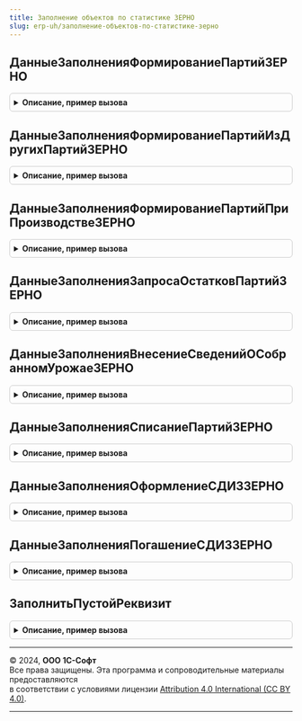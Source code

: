 ```yaml
---
title: Заполнение объектов по статистике ЗЕРНО
slug: erp-uh/заполнение-объектов-по-статистике-зерно
---
```



## ДанныеЗаполненияФормированиеПартийЗЕРНО
<details style="margin: 1em 0; padding: 0.5em; border: 1px solid #ccc; border-radius: 6px;">

<summary style="font-weight: bold; cursor: pointer;">Описание, пример вызова</summary>

```bsl

// Заполнение документа "Формирование партии ЗЕРНО" по статистике
// Параметры:
//  Организация - ОпределяемыйТип.Организация
//
// Возвращаемое значение:
//	Структура - данные заполнения:
//  * ЦельИспользования                - СправочникСсылка.КлассификаторНСИЗЕРНО
//  * Организация                      - ОпределяемыйТип.Организация.
//  * Подразделение                    - ОпределяемыйТип.Подразделение.
//  * Операция                         - ПеречислениеСсылка.ВидыОперацийЗЕРНО
//  * ВидПродукции                     - ПеречислениеСсылка.ВидыПродукцииИС
//  * НазначениеПартии                 - СправочникСсылка.КлассификаторНСИЗЕРНО
//  * СтранаНазначения                 - СправочникСсылка.СтраныМира
//  * ГодУрожая                        - Число
//  * ВладелецПартии                   - ОпределяемыйТип.ОрганизацияКонтрагентГосИС.
//  * ПодразделениеВладельцаПартии     - ОпределяемыйТип.Подразделение
//  * ПоставитьПартиюНаХранение        - Булево
//  * Товаропроизводитель              - ОпределяемыйТип.ОрганизацияКонтрагентГосИС
//  * ПодразделениеТоваропроизводителя - ОпределяемыйТип.Подразделение.
Функция ДанныеЗаполненияФормированиеПартийЗЕРНО(Организация) Экспорт
```

Пример вызова
```bsl
Результат = ЗаполнениеОбъектовПоСтатистикеЗЕРНО.ДанныеЗаполненияФормированиеПартийЗЕРНО(Организация) 
```
</details>

## ДанныеЗаполненияФормированиеПартийИзДругихПартийЗЕРНО
<details style="margin: 1em 0; padding: 0.5em; border: 1px solid #ccc; border-radius: 6px;">

<summary style="font-weight: bold; cursor: pointer;">Описание, пример вызова</summary>

```bsl

// Заполнение документа "Формирование партии из других партий ЗЕРНО" по статистике
// Параметры:
//  Организация - ОпределяемыйТип.Организация.
//
// Возвращаемое значение:
//	Структура - данные заполнения:
//  * ЦельИспользования - СправочникСсылка.КлассификаторНСИЗЕРНО
//  * Организация       - ОпределяемыйТип.Организация.
//  * Подразделение     - ОпределяемыйТип.Подразделение.
//  * ВидПродукции      - ПеречислениеСсылка.ВидыПродукцииИС
//  * Операция          - ПеречислениеСсылка.ВидыОперацийЗЕРНО
//  * НазначениеПартии  - СправочникСсылка.КлассификаторНСИЗЕРНО
//  * ВладелецПартии    - ОпределяемыйТип.ОрганизацияКонтрагентГосИС.
Функция ДанныеЗаполненияФормированиеПартийИзДругихПартийЗЕРНО(Организация) Экспорт
```

Пример вызова
```bsl
Результат = ЗаполнениеОбъектовПоСтатистикеЗЕРНО.ДанныеЗаполненияФормированиеПартийИзДругихПартийЗЕРНО(Организация) 
```
</details>

## ДанныеЗаполненияФормированиеПартийПриПроизводствеЗЕРНО
<details style="margin: 1em 0; padding: 0.5em; border: 1px solid #ccc; border-radius: 6px;">

<summary style="font-weight: bold; cursor: pointer;">Описание, пример вызова</summary>

```bsl

// Заполнение документа "Формирование партии при производстве ЗЕРНО" по статистике
// Параметры:
//  Организация - ОпределяемыйТип.Организация.
//
// Возвращаемое значение:
//	Структура - данные заполнения:
//  * ЦельИспользования   - СправочникСсылка.КлассификаторНСИЗЕРНО
//  * Организация         - ОпределяемыйТип.Организация
//  * Подразделение       - ОпределяемыйТип.Подразделение.
//  * Товаропроизводитель - ОпределяемыйТип.ОрганизацияКонтрагентГосИС.
//  * НазначениеПартии    - СправочникСсылка.КлассификаторНСИЗЕРНО
Функция ДанныеЗаполненияФормированиеПартийПриПроизводствеЗЕРНО(Организация) Экспорт
```

Пример вызова
```bsl
Результат = ЗаполнениеОбъектовПоСтатистикеЗЕРНО.ДанныеЗаполненияФормированиеПартийПриПроизводствеЗЕРНО(Организация) 
```
</details>

## ДанныеЗаполненияЗапросаОстатковПартийЗЕРНО
<details style="margin: 1em 0; padding: 0.5em; border: 1px solid #ccc; border-radius: 6px;">

<summary style="font-weight: bold; cursor: pointer;">Описание, пример вызова</summary>

```bsl

// Заполнение документа ЗапросОстатковПартийЗЕРНО по статистике
// Параметры:
//  Организация - ОпределяемыйТип.Организация
// Возвращаемое значение:
//	Структура - данные заполнения:
//  * Организация    - ОпределяемыйТип.Организация.
//  * Подразделение  - ОпределяемыйТип.Подразделение.
//  * ВидПродукции   - ПеречислениеСсылка.ВидыПродукцииИС
//  * Операция       - ПеречислениеСсылка.ВидыОперацийЗЕРНО
//  * ВладелецПартии - ОпределяемыйТип.ОрганизацияКонтрагентГосИС
//  * Элеватор       - ОпределяемыйТип.ОрганизацияКонтрагентГосИС
Функция ДанныеЗаполненияЗапросаОстатковПартийЗЕРНО(Организация) Экспорт
```

Пример вызова
```bsl
Результат = ЗаполнениеОбъектовПоСтатистикеЗЕРНО.ДанныеЗаполненияЗапросаОстатковПартийЗЕРНО(Организация) 
```
</details>

## ДанныеЗаполненияВнесениеСведенийОСобранномУрожаеЗЕРНО
<details style="margin: 1em 0; padding: 0.5em; border: 1px solid #ccc; border-radius: 6px;">

<summary style="font-weight: bold; cursor: pointer;">Описание, пример вызова</summary>

```bsl

// Заполнение документа ВнесениеСведенийОСобранномУрожаеЗЕРНО" по статистике
// Параметры:
//  Организация - ОпределяемыйТип.Организация
//
// Возвращаемое значение:
//	Структура - данные заполнения:
//  * Организация   - ОпределяемыйТип.Организация.
//  * Подразделение - ОпределяемыйТип.Подразделение.
//  * Склад         - ОпределяемыйТип.Склад
Функция ДанныеЗаполненияВнесениеСведенийОСобранномУрожаеЗЕРНО(Организация) Экспорт
```

Пример вызова
```bsl
Результат = ЗаполнениеОбъектовПоСтатистикеЗЕРНО.ДанныеЗаполненияВнесениеСведенийОСобранномУрожаеЗЕРНО(Организация) 
```
</details>

## ДанныеЗаполненияСписаниеПартийЗЕРНО
<details style="margin: 1em 0; padding: 0.5em; border: 1px solid #ccc; border-radius: 6px;">

<summary style="font-weight: bold; cursor: pointer;">Описание, пример вызова</summary>

```bsl

// Заполнение документа "Списание партии ЗЕРНО" по статистике
// Параметры:
//  Организация - ОпределяемыйТип.Организация
//
// Возвращаемое значение:
//	Структура - данные заполнения:
//  * ЦельИспользования - СправочникСсылка.КлассификаторНСИЗЕРНО
//  * Организация       - ОпределяемыйТип.Организация.
//  * Подразделение     - ОпределяемыйТип.Подразделение.
//  * ВидПродукции      - ПеречислениеСсылка.ВидыПродукцииИС
//  * Операция          - ПеречислениеСсылка.ВидыОперацийЗЕРНО
//  * НазначениеПартии  - СправочникСсылка.КлассификаторНСИЗЕРНО
Функция ДанныеЗаполненияСписаниеПартийЗЕРНО(Организация) Экспорт
```

Пример вызова
```bsl
Результат = ЗаполнениеОбъектовПоСтатистикеЗЕРНО.ДанныеЗаполненияСписаниеПартийЗЕРНО(Организация) 
```
</details>

## ДанныеЗаполненияОформлениеСДИЗЗЕРНО
<details style="margin: 1em 0; padding: 0.5em; border: 1px solid #ccc; border-radius: 6px;">

<summary style="font-weight: bold; cursor: pointer;">Описание, пример вызова</summary>

```bsl

// Заполнение документа "Оформление СДИЗ ЗЕРНО" по статистике
// Параметры:
//  Организация - ОпределяемыйТип.Организация.
//
// Возвращаемое значение:
//	Структура - данные заполнения:
//  * Организация - ОпределяемыйТип.Организация
//  * Подразделение - ОпределяемыйТип.Подразделение
//  * ВидПродукции - ПеречислениеСсылка.ВидыПродукцииИС
//  * Операция - ПеречислениеСсылка.ВидыОперацийЗЕРНО
Функция ДанныеЗаполненияОформлениеСДИЗЗЕРНО(Организация) Экспорт
```

Пример вызова
```bsl
Результат = ЗаполнениеОбъектовПоСтатистикеЗЕРНО.ДанныеЗаполненияОформлениеСДИЗЗЕРНО(Организация) 
```
</details>

## ДанныеЗаполненияПогашениеСДИЗЗЕРНО
<details style="margin: 1em 0; padding: 0.5em; border: 1px solid #ccc; border-radius: 6px;">

<summary style="font-weight: bold; cursor: pointer;">Описание, пример вызова</summary>

```bsl

// Заполнение документа "Погашение СДИЗ ЗЕРНО" по статистике
// Параметры:
//  Организация - ОпределяемыйТип.Организация.
//
// Возвращаемое значение:
//	Структура - данные заполнения:
//  * Организация   - ОпределяемыйТип.Организация.
//  * Подразделение - ОпределяемыйТип.Подразделение.
//  * ВидПродукции  - ПеречислениеСсылка.ВидыПродукцииИС
//  * Операция      - ПеречислениеСсылка.ВидыОперацийЗЕРНО
Функция ДанныеЗаполненияПогашениеСДИЗЗЕРНО(Организация) Экспорт
```

Пример вызова
```bsl
Результат = ЗаполнениеОбъектовПоСтатистикеЗЕРНО.ДанныеЗаполненияПогашениеСДИЗЗЕРНО(Организация) 
```
</details>

## ЗаполнитьПустойРеквизит
<details style="margin: 1em 0; padding: 0.5em; border: 1px solid #ccc; border-radius: 6px;">

<summary style="font-weight: bold; cursor: pointer;">Описание, пример вызова</summary>

```bsl

Процедура ЗаполнитьПустойРеквизит(Объект, ДанныеСтатистики, ИмяРеквизита) Экспорт
```

Пример вызова
```bsl
ЗаполнениеОбъектовПоСтатистикеЗЕРНО.ЗаполнитьПустойРеквизит(Объект, ДанныеСтатистики, ИмяРеквизита) 
```
</details>

---

© 2024, **ООО 1С-Софт**  
Все права защищены. Эта программа и сопроводительные материалы предоставляются  
в соответствии с условиями лицензии [Attribution 4.0 International (CC BY 4.0)](https://creativecommons.org/licenses/by/4.0/legalcode).

---
